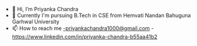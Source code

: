 


- 👋 Hi, I’m Priyanka Chandra 
- 🌱 Currently I'm pursuing B.Tech in CSE
                 from 
    Hemvati Nandan Bahuguna Garhwal University
- 📫 How to reach me
-priyankachandra1000@gmail.com
-https://www.linkedin.com/in/priyanka-chandra-b55aa41b2
